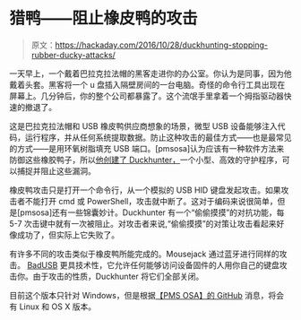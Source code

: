 # 猎鸭——阻止橡皮鸭的攻击

> 原文：<https://hackaday.com/2016/10/28/duckhunting-stopping-rubber-ducky-attacks/>

一天早上，一个戴着巴拉克拉法帽的黑客走进你的办公室。你认为是同事，因为他戴着头套。黑客将一个 u 盘插入隔壁房间的一台电脑。奇怪的命令行工具出现在屏幕上。几分钟后，你的整个公司都暴露了。这个流氓手里拿着一个拇指驱动器快速的撤退了。

这是巴拉克拉法帽和 USB 橡皮鸭供应商想象的场景，微型 USB 设备能够注入代码，运行程序，并从任何系统提取数据。防止这种攻击的最佳方式——也是最常见的方式——是用环氧树脂填充 USB 端口。[pmsosa]认为应该有一种软件方法来防御这些橡胶鸭子，所以[他创建了 Duckhunter，](https://github.com/pmsosa/duckhunt)一个小型、高效的守护程序，可以捕捉并阻止这些漏洞。

橡皮鸭攻击只是打开一个命令行，从一个模拟的 USB HID 键盘发起攻击。如果攻击者不能打开 cmd 或 PowerShell，攻击就中断了。这对于编码来说很简单，但是[pmsosa]还有一些锦囊妙计。Duckhunter 有一个“偷偷摸摸”的对抗功能，每 5-7 次击键中就有一次被阻止。对攻击者来说,“偷偷摸摸”的对策让攻击看起来好像成功了，但实际上它失败了。

有许多不同的攻击类似于橡皮鸭所能完成的。Mousejack 通过蓝牙进行同样的攻击。 [BadUSB](http://hackaday.com/2014/10/05/badusb-means-were-all-screwed/) 更具技术性，它允许任何能够访问设备固件的人用你自己的键盘攻击你。由于攻击的性质，Duckhunter 将它们全部关闭。

目前这个版本只针对 Windows，但是根据[【PMS OSA】的 GitHub](https://github.com/pmsosa/duckhunt) 消息，将会有 Linux 和 OS X 版本。